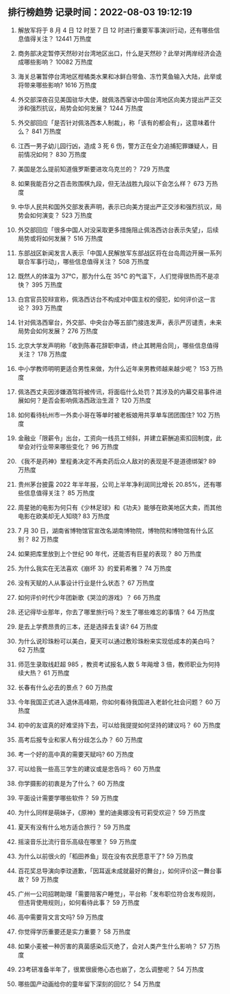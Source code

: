 
## 排行榜趋势 记录时间：2022-08-03 19:12:19
  
  1. 解放军将于 8 月 4 日 12 时至 7 日 12 时进行重要军事演训行动，还有哪些信息值得关注？ 12441 万热度
    
  2. 商务部决定暂停天然砂对台湾地区出口，什么是天然砂？此举对两岸经济会造成哪些影响？ 10082 万热度
    
  3. 海关总署暂停台湾地区柑橘类水果和冰鲜白带鱼、冻竹荚鱼输入大陆，此举或将带来哪些影响? 1616 万热度
    
  4. 外交部深夜召见美国驻华大使，就佩洛西窜访中国台湾地区向美方提出严正交涉和强烈抗议，局势会如何发展？ 1244 万热度
    
  5. 外交部回应「是否针对佩洛西本人制裁」，称「该有的都会有」，这意味着什么？ 841 万热度
    
  6. 江西一男子幼儿园行凶，造成 3 死 6 伤，警方正在全力追捕犯罪嫌疑人，目前情况如何？ 830 万热度
    
  7. 美国是怎么提前知道俄罗斯要进攻乌克兰的？ 729 万热度
    
  8. 如果我能百分之百击败围棋九段，但无法战胜九段以下会怎么样？ 673 万热度
    
  9. 中华人民共和国外交部发表声明，表示已向美方提出严正交涉和强烈抗议，局势会如何演变？ 523 万热度
    
  10. 外交部回应「很多中国人对没采取更多措施阻止佩洛西访台表示失望」，后续局势或将如何发展？ 516 万热度
    
  11. 东部战区新闻发言人表示「中国人民解放军东部战区将在台岛周边开展一系列联合军事行动」，哪些信息值得关注？ 508 万热度
    
  12. 既然人的体温为 37℃，那为什么在 35℃ 的气温下，人们觉得很热而不是凉快？ 395 万热度
    
  13. 白宫官员狡辩宣称，佩洛西访台不构成对中国主权的侵犯，如何评价这一言论？ 393 万热度
    
  14. 针对佩洛西窜台，外交部、中央台办等五部门接连发声，表示严厉谴责，未来局势会如何发展？ 276 万热度
    
  15. 北京大学发声明称「收到陈春花辞职申请，终止其聘用合同」，哪些信息值得关注？ 178 万热度
    
  16. 中小学教师明明更适合男性来做，为什么近年来男教师越来越少呢？ 153 万热度
    
  17. 佩洛西丈夫因涉嫌酒驾将被传讯，将面临什么处罚？其涉及的内幕交易事件进展如何？是否会影响佩洛西政治生涯？ 120 万热度
    
  18. 如何看待杭州市一外卖小哥在等单时被老板娘用共享单车团团围住? 102 万热度
    
  19. 金融业「限薪令」出台，工资向一线员工倾斜，并建立薪酬追索扣回制度，此举会对行业带来哪些变化？ 96 万热度
    
  20. 《我不是药神》里程勇决定不再卖药后众人敌对的表现是不是道德绑架? 89 万热度
    
  21. 贵州茅台披露 2022 年半年报，公司上半年净利润同比增长 20.85%，还有哪些信息值得关注？ 85 万热度
    
  22. 周星驰的电影为何只有《少林足球》和《功夫》能够在欧美地区大卖，而其他电影在欧美却无人知晓? 83 万热度
    
  23. 7 月 30 日，湖南省博物馆官宣改名湖南博物院，博物院和博物馆有什么区别？ 82 万热度
    
  24. 如果把库里放到上个世纪 90 年代，还能否有巨星的表现？ 80 万热度
    
  25. 为什么我实在无法喜欢《崩坏 3》的爱莉希雅？ 74 万热度
    
  26. 没有天赋的人从事设计行业是什么状态？ 67 万热度
    
  27. 如何评价时代少年团新歌《哭泣的游戏》？ 66 万热度
    
  28. 还记得毕业那年，你去了哪里旅行吗？发生了哪些难忘的事情？ 64 万热度
    
  29. 是去上学费昂贵的三本，还是选择去复读? 64 万热度
    
  30. 为什么说珍珠粉可以美白，夏天可以通过敷珍珠粉来实现低成本的美白吗？ 62 万热度
    
  31. 师范生录取线赶超 985 ，教资考试报名人数 5 年飚增 3 倍，教师职业为何持续大热？ 61 万热度
    
  32. 长春有什么必去的景点？ 60 万热度
    
  33. 今年我国正式进入退休高峰期，你如何看待我国进入老龄化社会问题？ 60 万热度
    
  34. 初中的友谊真的好难坚持下去，可以给我提提如何坚持的建议吗？ 60 万热度
    
  35. 高考后报专业和家人有分歧怎么办？ 60 万热度
    
  36. 考一个好的高中真的需要天赋吗? 60 万热度
    
  37. 可以给我一些高三学生的建议或是忠告吗？ 60 万热度
    
  38. 你学摄影的初衷是为了什么？ 60 万热度
    
  39. 平面设计需要学哪些软件？ 59 万热度
    
  40. 为什么同样是萌妹子，《原神》里的迪奥娜没有可莉受欢迎？ 59 万热度
    
  41. 夏天有没有什么地方适合旅行？ 59 万热度
    
  42. 摇滚音乐比流行音乐高级在哪里？ 59 万热度
    
  43. 为什么以前很火的「稻田养鱼」现在没有农民愿意干了? 59 万热度
    
  44. 百花奖总导演向李玟道歉，「因耳返未成就最好的舞台」，如何评价这一舞台事故？ 59 万热度
    
  45. 广州一公司招聘助理「需要陪客户睡觉」，平台称「发布职位符合发布规则，但违背使用规则」，如何看待此事？ 59 万热度
    
  46. 高中需要背文言文吗? 59 万热度
    
  47. 你觉得学历重要还是实力重要？ 58 万热度
    
  48. 如果小麦被一种厉害的真菌感染后灭绝了，会对人类产生什么影响？ 57 万热度
    
  49. 23考研准备半年了，很累很疲倦心态也崩了，怎么调整呢？ 54 万热度
    
  50. 哪些国产动画给你的童年留下深刻的回忆？ 54 万热度
    